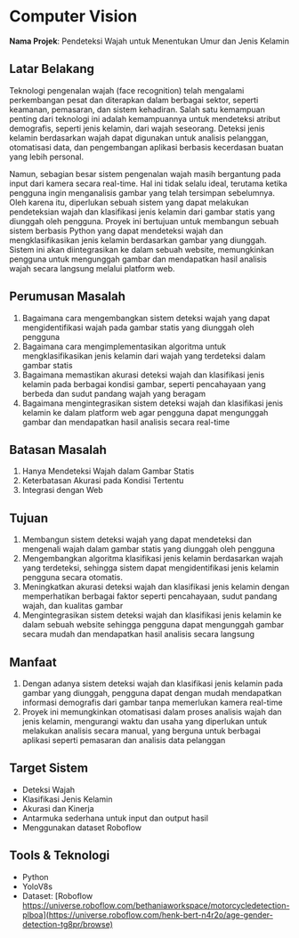 # Computer Vision

**Nama Projek**: Pendeteksi Wajah untuk Menentukan Umur dan Jenis Kelamin

## Latar Belakang
Teknologi pengenalan wajah (face recognition) telah mengalami perkembangan pesat dan diterapkan dalam berbagai sektor, seperti keamanan, pemasaran, dan sistem kehadiran. Salah satu kemampuan penting dari teknologi ini adalah kemampuannya untuk mendeteksi atribut demografis, seperti jenis kelamin, dari wajah seseorang. Deteksi jenis kelamin berdasarkan wajah dapat digunakan untuk analisis pelanggan, otomatisasi data, dan pengembangan aplikasi berbasis kecerdasan buatan yang lebih personal.

Namun, sebagian besar sistem pengenalan wajah masih bergantung pada input dari kamera secara real-time. Hal ini tidak selalu ideal, terutama ketika pengguna ingin menganalisis gambar yang telah tersimpan sebelumnya. Oleh karena itu, diperlukan sebuah sistem yang dapat melakukan pendeteksian wajah dan klasifikasi jenis kelamin dari gambar statis yang diunggah oleh pengguna.
Proyek ini bertujuan untuk membangun sebuah sistem berbasis Python yang dapat mendeteksi wajah dan mengklasifikasikan jenis kelamin berdasarkan gambar yang diunggah. Sistem ini akan diintegrasikan ke dalam sebuah website, memungkinkan pengguna untuk mengunggah gambar dan mendapatkan hasil analisis wajah secara langsung melalui platform web.

## Perumusan Masalah
1) Bagaimana cara mengembangkan sistem deteksi wajah yang dapat mengidentifikasi wajah pada gambar statis yang diunggah oleh pengguna
2) Bagaimana cara mengimplementasikan algoritma untuk mengklasifikasikan jenis kelamin dari wajah yang terdeteksi dalam gambar statis
3) Bagaimana memastikan akurasi deteksi wajah dan klasifikasi jenis kelamin pada berbagai kondisi gambar, seperti pencahayaan yang berbeda dan sudut pandang wajah yang beragam
4) Bagaimana mengintegrasikan sistem deteksi wajah dan klasifikasi jenis kelamin ke dalam platform web agar pengguna dapat mengunggah gambar dan mendapatkan hasil analisis secara real-time

## Batasan Masalah
1) Hanya Mendeteksi Wajah dalam Gambar Statis
2) Keterbatasan Akurasi pada Kondisi Tertentu
3) Integrasi dengan Web
  
## Tujuan
1) Membangun sistem deteksi wajah yang dapat mendeteksi dan mengenali wajah dalam gambar statis yang diunggah oleh pengguna
2) Mengembangkan algoritma klasifikasi jenis kelamin berdasarkan wajah yang terdeteksi, sehingga sistem dapat mengidentifikasi jenis kelamin pengguna secara otomatis.
3) Meningkatkan akurasi deteksi wajah dan klasifikasi jenis kelamin dengan memperhatikan berbagai faktor seperti pencahayaan, sudut pandang wajah, dan kualitas gambar
4) Mengintegrasikan sistem deteksi wajah dan klasifikasi jenis kelamin ke dalam sebuah website sehingga pengguna dapat mengunggah gambar secara mudah dan mendapatkan hasil analisis secara langsung

## Manfaat
1) Dengan adanya sistem deteksi wajah dan klasifikasi jenis kelamin pada gambar yang diunggah, pengguna dapat dengan mudah mendapatkan informasi demografis dari gambar tanpa memerlukan kamera real-time
2) Proyek ini memungkinkan otomatisasi dalam proses analisis wajah dan jenis kelamin, mengurangi waktu dan usaha yang diperlukan untuk melakukan analisis secara manual, yang berguna untuk berbagai aplikasi seperti pemasaran dan analisis data pelanggan

## Target Sistem
- Deteksi Wajah
- Klasifikasi Jenis Kelamin
- Akurasi dan Kinerja
- Antarmuka sederhana untuk input dan output hasil
- Menggunakan dataset Roboflow

## Tools & Teknologi
- Python
- YoloV8s
- Dataset: [Roboflow https://universe.roboflow.com/bethaniaworkspace/motorcycledetection-plboa](https://universe.roboflow.com/henk-bert-n4r2o/age-gender-detection-tg8pr/browse)

